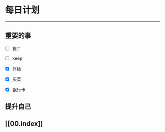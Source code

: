 
# 每日计划
---
## 重要的事

- [ ]    夜丫
- [ ]   keep
- [x]  体检
- [x] 买菜
- [x] 银行卡



## 提升自己

  



## [[00.index]]










